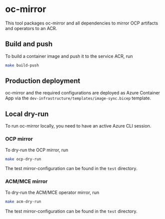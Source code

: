# oc-mirror

This tool packages oc-mirror and all dependencies to mirror OCP artifacts and operators to an ACR.

## Build and push

To build a container image and push it to the service ACR, run

```bash
make build-push
```

## Production deployment

oc-mirror and the required configurations are deployed as Azure Container App
via the `dev-infrastructure/templates/image-sync.bicep` template.

## Local dry-run

To run oc-mirror locally, you need to have an active Azure CLI session.

### OCP mirror

To dry-run the OCP mirror, run

```bash
make ocp-dry-run
```

The test mirror-configuration can be found in the `test` directory.

### ACM/MCE mirror

To dry-run the ACM/MCE operator mirror, run

```bash
make acm-dry-run
```

The test mirror-configuration can be found in the `test` directory.
